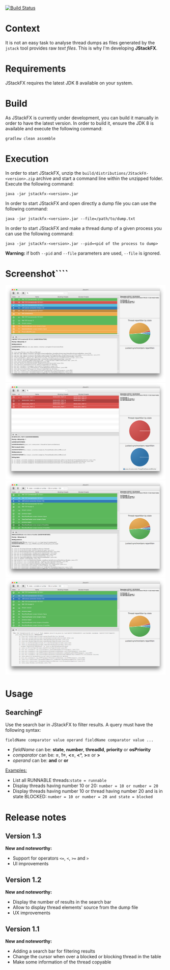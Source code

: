 [![Build Status](https://travis-ci.org/twasyl/jstackfx.svg?branch=master)](https://travis-ci.org/twasyl/jstackfx)

# Context

It is not an easy task to analyse thread dumps as files generated by the `jstack` tool provides raw _text files_.
This is why I'm developing **JStackFX**.

# Requirements

JStackFX requires the latest JDK 8 available on your system.

# Build

As JStackFX is currently under development, you can build it manually in order to have the latest version. In order to build it, ensure the JDK 8 is available and execute the following command:

```shell
gradlew clean assemble
```

# Execution

In order to start JStackFX, unzip the `build/distributions/JStackFX-<version>.zip` archive and start a command line within the unzipped folder. Execute the following command:

```shell
java -jar jstackfx-<version>.jar
```

In order to start JStackFX and open directly a dump file you can use the following command:

```shell
java -jar jstackfx-<version>.jar --file=/path/to/dump.txt
```

In order to start JStackFX and make a thread dump of a given process you can use the following command:

```shell
java -jar jstackfx-<version>.jar --pid=<pid of the process to dump>
```

**Warning:** if both `--pid` and `--file` parameters are used, `--file` is ignored.

# Screenshot````

![Screenshot of JStackFX](src/site/screenshots/JStackFX_01.png)
![Screenshot of JStackFX](src/site/screenshots/JStackFX_02.png)
![Screenshot of JStackFX](src/site/screenshots/JStackFX_03.png)
![Screenshot of JStackFX](src/site/screenshots/JStackFX_04.png)

# Usage

## SearchingF

Use the search bar in JStackFX to filter results. A query must have the following syntax:

```shell
fieldName comparator value operand fieldName comparator value ...
```

* _fieldName_ can be: **state**, **number**, **threadId**, **priority** or **osPriority**
* _comparator_ can be: **=**, **!=**, **<=**, **<***, **>=** or **>**
* _operand_ can be: **and** or **or**

<u>Examples:</u>

* List all RUNNABLE threads:`state = runnable`
* Display threads having number 10 or 20: `number = 10 or number = 20`
* Display threads having number 10 or thread having number 20 and is in state BLOCKED: `number = 10 or number = 20 and state = blocked`

# Release notes

## Version 1.3

**New and noteworthy:**

* Support for operators `<=`, `<`, `>=` and `>`
* UI improvements

## Version 1.2

**New and noteworthy:**

* Display the number of results in the search bar
* Allow to display thread elements' source from the dump file
* UX improvements

## Version 1.1

**New and noteworthy:**

* Adding a search bar for filtering results
* Change the cursor when over a blocked or blocking thread in the table
* Make some information of the thread copyable
